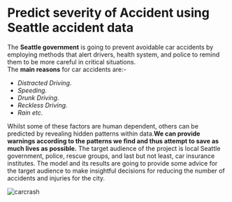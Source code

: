 # Predict severity of Accident using Seattle accident data
The **Seattle government** is going to prevent avoidable car accidents by employing methods that alert drivers, health system, and police to remind them to be more careful in critical situations.  
The **main reasons** for car accidents are:-
  - _Distracted Driving_.
  - _Speeding._
  - _Drunk Driving._
  - _Reckless Driving._
  - _Rain etc._
  
Whilst some of these factors are human dependent, others can be predicted by revealing hidden patterns within data.**We can provide warnings according to the patterns we find and thus attempt to save as much lives as possible.**
The target audience of the project is local Seattle government, police, rescue groups, and last but not least, car insurance institutes. The model and its results are going to provide some advice for the target audience to make insightful decisions for reducing the number of accidents and injuries for the city.

![carcrash](https://user-images.githubusercontent.com/54139853/93808396-89176980-fc69-11ea-9f7c-fc280729fae5.jpg)
